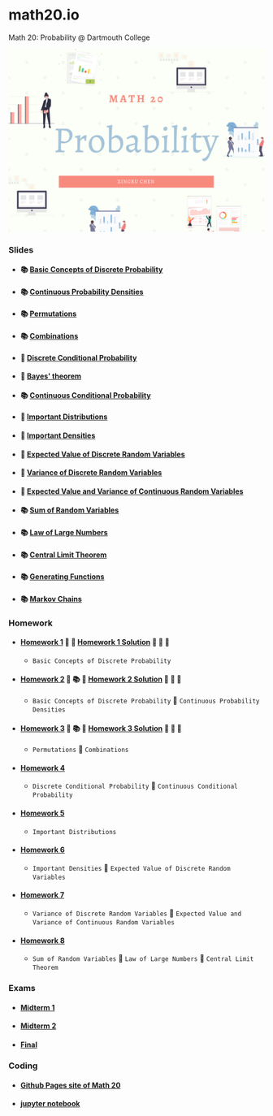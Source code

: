 # math20.io
Math 20: Probability @ Dartmouth College

<p align = "center" >
<img src="./images/Math 20.png" alt="" width="600">
</p>

### Slides

* #### :books: [Basic Concepts of Discrete Probability](https://github.com/fudab/math20.io/tree/master/slides/M20_Lec1.pdf)
* #### :books: [Continuous Probability Densities](https://github.com/fudab/math20.io/tree/master/slides/M20_Lec2.pdf)
* #### :books: [Permutations](https://github.com/fudab/math20.io/tree/master/slides/M20_Lec3.pdf)
* #### :books: [Combinations](https://github.com/fudab/math20.io/tree/master/slides/M20_Lec4.pdf)
* #### :scroll: [Discrete Conditional Probability](https://github.com/fudab/math20.io/tree/master/slides/M20_Lec5A.pdf)
* #### :notebook_with_decorative_cover: [Bayes' theorem](https://github.com/fudab/math20.io/tree/master/slides/M20_Lec5B.pdf)
* #### :books: [Continuous Conditional Probability](https://github.com/fudab/math20.io/tree/master/slides/M20_Lec6.pdf)
* #### :book: [Important Distributions](https://github.com/fudab/math20.io/tree/master/slides/M20_Lec7A.pdf)
* #### :closed_book: [Important Densities](https://github.com/fudab/math20.io/tree/master/slides/M20_Lec7B.pdf)
* #### :green_book: [Expected Value of Discrete Random Variables](https://github.com/fudab/math20.io/tree/master/slides/M20_Lec8.pdf)
* #### :blue_book: [Variance of Discrete Random Variables](https://github.com/fudab/math20.io/tree/master/slides/M20_Lec9.pdf)
* #### :orange_book: [Expected Value and Variance of Continuous Random Variables](https://github.com/fudab/math20.io/tree/master/slides/M20_Lec10.pdf)
* #### :books: [Sum of Random Variables](https://github.com/fudab/math20.io/tree/master/slides/M20_Lec11.pdf)
* #### :books: [Law of Large Numbers](https://github.com/fudab/math20.io/tree/master/slides/M20_Lec12A.pdf)
* #### :books: [Central Limit Theorem](https://github.com/fudab/math20.io/tree/master/slides/M20_Lec12B.pdf)
* #### :books: [Generating Functions](https://github.com/fudab/math20.io/tree/master/slides/M20_Lec13.pdf)
* #### :books: [Markov Chains](https://github.com/fudab/math20.io/tree/master/slides/M20_Lec14.pdf)


### Homework

* #### [Homework 1](https://github.com/fudab/math20.io/tree/master/homework/M20_HW1.pdf)  :thought_balloon: :thought_balloon: [Homework 1 Solution](https://github.com/fudab/math20.io/tree/master/homework/solution/M20_HW1_Solution.pdf) :thought_balloon: :100: :thought_balloon:
  * `Basic Concepts of Discrete Probability`
  
* #### [Homework 2](https://github.com/fudab/math20.io/tree/master/homework/M20_HW2.pdf) :thought_balloon: :books: :thought_balloon: [Homework 2 Solution](https://github.com/fudab/math20.io/tree/master/homework/solution/M20_HW2_Solution.pdf) :thought_balloon: :100: :thought_balloon:
  * `Basic Concepts of Discrete Probability` :icecream: `Continuous Probability Densities`
  
* #### [Homework 3](https://github.com/fudab/math20.io/tree/master/homework/M20_HW3.pdf) :thought_balloon: :books: :thought_balloon: [Homework 3 Solution](https://github.com/fudab/math20.io/tree/master/homework/solution/M20_HW3_Solution.pdf) :thought_balloon: :100: :thought_balloon:
  * `Permutations` :icecream: `Combinations`
  
* #### [Homework 4](https://github.com/fudab/math20.io/tree/master/homework/M20_HW4.pdf)
  * `Discrete Conditional Probability` :icecream: `Continuous Conditional Probability`
  
* #### [Homework 5](https://github.com/fudab/math20.io/tree/master/homework/M20_HW5.pdf)
  * `Important Distributions`

* #### [Homework 6](https://github.com/fudab/math20.io/tree/master/homework/M20_HW6.pdf)
  * `Important Densities` :icecream: `Expected Value of Discrete Random Variables`
  
* #### [Homework 7](https://github.com/fudab/math20.io/tree/master/homework/M20_HW7.pdf)
  * `Variance of Discrete Random Variables` :icecream: `Expected Value and Variance of Continuous Random Variables`
  
* #### [Homework 8](https://github.com/fudab/math20.io/tree/master/homework/M20_HW8.pdf)
  * `Sum of Random Variables` :icecream: `Law of Large Numbers` :icecream: `Central Limit Theorem`
  
### Exams

* #### [Midterm 1](https://github.com/fudab/math20.io/tree/master/exams/Midterm1.pdf)
* #### [Midterm 2](https://github.com/fudab/math20.io/tree/master/exams/Midterm2.pdf)
* #### [Final](https://github.com/fudab/math20.io/tree/master/exams/Final.pdf)

### Coding

* #### [Github Pages site of Math 20](https://fudab.github.io/math20) 

* #### [jupyter notebook](https://github.com/fudab/math20.io/tree/master/scripts)

